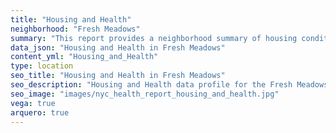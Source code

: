 ```yaml
---
title: "Housing and Health"
neighborhood: "Fresh Meadows"
summary: "This report provides a neighborhood summary of housing conditions and related health outcomes. It also describes population characteristics that can increase vulnerability to housing hazards."
data_json: "Housing and Health in Fresh Meadows"
content_yml: "Housing_and_Health"
type: location
seo_title: "Housing and Health in Fresh Meadows"
seo_description: "Housing and Health data profile for the Fresh Meadows neighborhood of NYC."
seo_image: "images/nyc_health_report_housing_and_health.jpg"
vega: true
arquero: true
---
```

